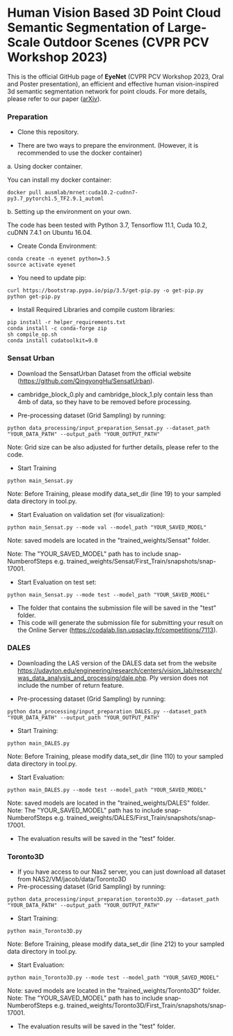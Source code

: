 # Human Vision Based 3D Point Cloud Semantic Segmentation of Large-Scale Outdoor Scenes (CVPR PCV Workshop 2023)

This is the official GitHub page of **EyeNet** (CVPR PCV Workshop 2023, Oral and Poster presentation), an efficient and effective human vision-inspired 3d semantic segmentation network for point clouds. For more details, please refer to our paper ([arXiv](https://arxiv.org/abs/1904.08889)).

### Preparation

- Clone this repository.

- There are two ways to prepare the environment. (However, it is recommended to use the docker container)

a. Using docker container.

You can install my docker container:

```
docker pull ausmlab/mrnet:cuda10.2-cudnn7-py3.7_pytorch1.5_TF2.9.1_automl
```

b. Setting up the environment on your own.

The code has been tested with Python 3.7, Tensorflow 11.1, Cuda 10.2, cuDNN 7.4.1 on Ubuntu 16.04.



- Create Conda Environment:

```
conda create -n eyenet python=3.5
source activate eyenet
```

- You need to update pip:

```
curl https://bootstrap.pypa.io/pip/3.5/get-pip.py -o get-pip.py
python get-pip.py
```

- Install Required Libraries and compile custom libraries:

```
pip install -r helper_requirements.txt
conda install -c conda-forge zip
sh compile_op.sh
conda install cudatoolkit=9.0
```

### Sensat Urban

- Download the SensatUrban Dataset from the official website (https://github.com/QingyongHu/SensatUrban).

- cambridge_block_0.ply and cambridge_block_1.ply contain less than 4mb of data, so they have to be removed before processing.

- Pre-processing dataset (Grid Sampling) by running:
```
python data_processing/input_preparation_Sensat.py --dataset_path "YOUR_DATA_PATH" --output_path "YOUR_OUTPUT_PATH"
```
Note: Grid size can be also adjusted for further details, please refer to the code.

- Start Training

```
python main_Sensat.py
```

Note: Before Training, please modify data_set_dir (line 19) to your sampled data directory in tool.py.


- Start Evaluation on validation set (for visualization):

```
python main_Sensat.py --mode val --model_path "YOUR_SAVED_MODEL"
```

Note: saved models are located in the "trained_weights/Sensat" folder.

Note: The "YOUR_SAVED_MODEL" path has to include snap-NumberofSteps e.g. trained_weights/Sensat/First_Train/snapshots/snap-17001.


- Start Evaluation on test set:

```
python main_Sensat.py --mode test --model_path "YOUR_SAVED_MODEL"
```

- The folder that contains the submission file will be saved in the "test" folder.
- This code will generate the submission file for submitting your result on the Online Server (https://codalab.lisn.upsaclay.fr/competitions/7113).



### DALES
- Downloading the LAS version of the DALES data set from the website https://udayton.edu/engineering/research/centers/vision_lab/research/was_data_analysis_and_processing/dale.php. Ply version does not include the number of return feature.

- Pre-processing dataset (Grid Sampling) by running:

```
python data_processing/input_preparation_DALES.py --dataset_path "YOUR_DATA_PATH" --output_path "YOUR_OUTPUT_PATH"
```


- Start Training:

```
python main_DALES.py
```
Note: Before Training, please modify data_set_dir (line 110) to your sampled data directory in tool.py.


- Start Evaluation:
```
python main_DALES.py --mode test --model_path "YOUR_SAVED_MODEL"
```
Note: saved models are located in the "trained_weights/DALES" folder.
Note: The "YOUR_SAVED_MODEL" path has to include snap-NumberofSteps e.g. trained_weights/DALES/First_Train/snapshots/snap-17001.

- The evaluation results will be saved in the "test" folder.


### Toronto3D
- If you have access to our Nas2 server, you can just download all dataset from NAS2/VM/jacob/data/Toronto3D
- Pre-processing dataset (Grid Sampling) by running:
```
python data_processing/input_preparation_toronto3D.py --dataset_path "YOUR_DATA_PATH" --output_path "YOUR_OUTPUT_PATH"
```

- Start Training:

```
python main_Toronto3D.py
```
Note: Before Training, please modify data_set_dir (line 212) to your sampled data directory in tool.py.


- Start Evaluation:
```
python main_Toronto3D.py --mode test --model_path "YOUR_SAVED_MODEL"
```
Note: saved models are located in the "trained_weights/Toronto3D" folder.
Note: The "YOUR_SAVED_MODEL" path has to include snap-NumberofSteps e.g. trained_weights/Toronto3D/First_Train/snapshots/snap-17001.

- The evaluation results will be saved in the "test" folder.
